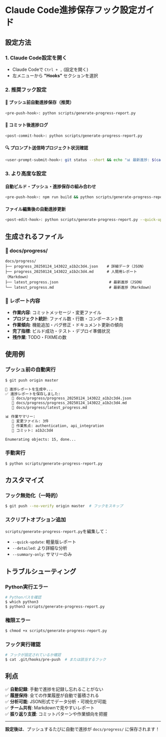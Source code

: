 # Claude Code進捗保存フック設定ガイド

## 設定方法

### 1. Claude Code設定を開く
- Claude Codeで `Ctrl + ,` (設定を開く)
- 左メニューから **"Hooks"** セクションを選択

### 2. 推奨フック設定

#### 🚀 プッシュ前自動進捗保存（推奨）
```bash
<pre-push-hook>: python scripts/generate-progress-report.py
```

#### 📝 コミット後進捗ログ
```bash
<post-commit-hook>: python scripts/generate-progress-report.py
```

#### 🔍 プロンプト送信時プロジェクト状況確認
```bash
<user-prompt-submit-hook>: git status --short && echo "📊 最新進捗: $(cat docs/progress/latest_progress.md | head -5)"
```

### 3. より高度な設定

#### 自動ビルド・プッシュ・進捗保存の組み合わせ
```bash
<pre-push-hook>: npm run build && python scripts/generate-progress-report.py && git add docs/progress/ && git commit --amend --no-edit
```

#### ファイル編集後の自動進捗更新
```bash
<post-edit-hook>: python scripts/generate-progress-report.py --quick-update
```

## 生成されるファイル

### 📁 docs/progress/
```
docs/progress/
├── progress_20250124_143022_a1b2c3d4.json    # 詳細データ（JSON）
├── progress_20250124_143022_a1b2c3d4.md      # 人間用レポート（Markdown）
├── latest_progress.json                       # 最新進捗（JSON）
└── latest_progress.md                         # 最新進捗（Markdown）
```

### 📄 レポート内容
- **作業内容**: コミットメッセージ・変更ファイル
- **プロジェクト統計**: ファイル数・行数・コンポーネント数
- **作業傾向**: 機能追加・バグ修正・ドキュメント更新の傾向
- **完了指標**: ビルド成功・テスト・デプロイ準備状況
- **残作業**: TODO・FIXMEの数

## 使用例

### プッシュ前の自動実行
```bash
$ git push origin master

🔄 進捗レポートを生成中...
✅ 進捗レポートを保存しました:
   📄 docs/progress/progress_20250124_143022_a1b2c3d4.json
   📄 docs/progress/progress_20250124_143022_a1b2c3d4.md
   📄 docs/progress/latest_progress.md

📊 作業サマリー:
   🔹 変更ファイル: 3件
   🔹 作業焦点: authentication, api_integration  
   🔹 コミット: a1b2c3d4

Enumerating objects: 15, done...
```

### 手動実行
```bash
$ python scripts/generate-progress-report.py
```

## カスタマイズ

### フック無効化（一時的）
```bash
$ git push --no-verify origin master  # フックをスキップ
```

### スクリプトオプション追加
`scripts/generate-progress-report.py`を編集して：
- `--quick-update`: 軽量版レポート
- `--detailed`: より詳細な分析
- `--summary-only`: サマリーのみ

## トラブルシューティング

### Python実行エラー
```bash
# Pythonパスを確認
$ which python3
$ python3 scripts/generate-progress-report.py
```

### 権限エラー
```bash
$ chmod +x scripts/generate-progress-report.py
```

### フック実行確認
```bash
# フックが設定されているか確認
$ cat .git/hooks/pre-push  # または該当するフック
```

## 利点

✅ **自動記録**: 手動で進捗を記録し忘れることがない  
✅ **履歴保持**: 全ての作業履歴が自動で蓄積される  
✅ **分析可能**: JSON形式でデータ分析・可視化が可能  
✅ **チーム共有**: Markdownで見やすいレポート  
✅ **振り返り支援**: コミットパターンや作業傾向を把握  

---

**設定後は**、プッシュするたびに自動で進捗が `docs/progress/` に保存されます！